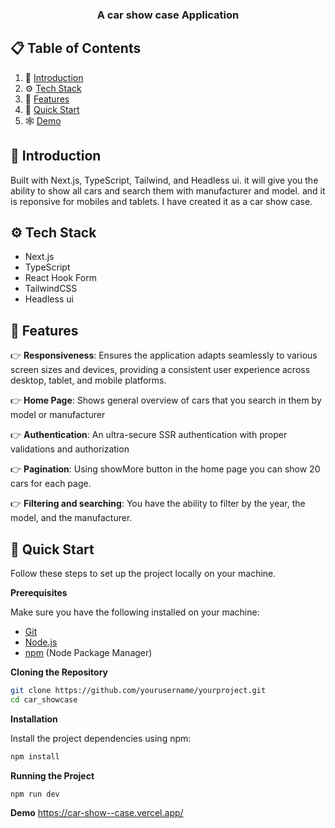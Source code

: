   <h3 align="center">A car show case Application</h3>


## 📋 <a name="table">Table of Contents</a>

1. 🤖 [Introduction](#introduction)
2. ⚙️ [Tech Stack](#tech-stack)
3. 🔋 [Features](#features)
4. 🤸 [Quick Start](#quick-start)
5. 🕸️ [Demo](#Demo)

## <a name="introduction">🤖 Introduction</a>

Built with Next.js, TypeScript, Tailwind, and Headless ui. it will give you the ability to show all cars and search them with manufacturer and model. and it is reponsive for mobiles and tablets. I have created it as a car show case.

## <a name="tech-stack">⚙️ Tech Stack</a>

- Next.js
- TypeScript
- React Hook Form
- TailwindCSS
- Headless ui

## <a name="features">🔋 Features</a>

👉 **Responsiveness**: Ensures the application adapts seamlessly to various screen sizes and devices, providing a consistent user experience across desktop, tablet, and mobile platforms.

👉 **Home Page**: Shows general overview of cars that you search in them by model or manufacturer

👉 **Authentication**: An ultra-secure SSR authentication with proper validations and authorization

👉 **Pagination**: Using showMore button in the home page you can show 20 cars for each page.


👉 **Filtering and searching**: You have the ability to filter by the year, the model, and the manufacturer.


## <a name="quick-start">🤸 Quick Start</a>

Follow these steps to set up the project locally on your machine.

**Prerequisites**

Make sure you have the following installed on your machine:

- [Git](https://git-scm.com/)
- [Node.js](https://nodejs.org/en)
- [npm](https://www.npmjs.com/) (Node Package Manager)

**Cloning the Repository**

```bash
git clone https://github.com/yourusername/yourproject.git
cd car_showcase
```

**Installation**

Install the project dependencies using npm:

```bash
npm install
```
**Running the Project**

```bash
npm run dev
```


**Demo**
 https://car-show--case.vercel.app/
